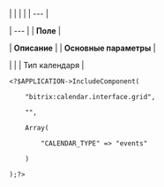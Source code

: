 |  |  |  |
| --- |

| --- |
| **Поле** |

| **Описание** |
| **Основные параметры** |

| |
| Тип календаря |

```
<?$APPLICATION->IncludeComponent(

	"bitrix:calendar.interface.grid",

	"",

	Array(

		"CALENDAR_TYPE" => "events"

	)

);?>


```